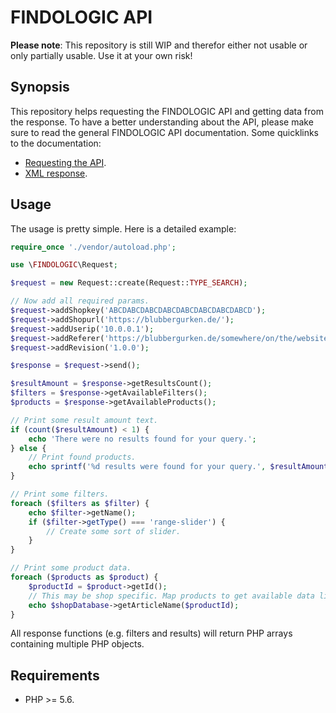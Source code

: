 # FINDOLOGIC API

**Please note**: This repository is still WIP and therefor either not usable or only partially usable. Use it at your own risk!

## Synopsis

This repository helps requesting the FINDOLOGIC API and getting data from the response.
To have a better understanding about the API, please make sure to read the general FINDOLOGIC API documentation. Some quicklinks to the documentation:

 * [Requesting the API](https://docs.findologic.com/doku.php?id=integration_documentation:request).
 * [XML response](https://docs.findologic.com/doku.php?id=integration_documentation:response_xml).
 
## Usage

The usage is pretty simple. Here is a detailed example:

```php
require_once './vendor/autoload.php';

use \FINDOLOGIC\Request;

$request = new Request::create(Request::TYPE_SEARCH);

// Now add all required params.
$request->addShopkey('ABCDABCDABCDABCDABCDABCDABCDABCD');
$request->addShopurl('https://blubbergurken.de/');
$request->addUserip('10.0.0.1');
$request->addReferer('https://blubbergurken.de/somewhere/on/the/website');
$request->addRevision('1.0.0');

$response = $request->send();

$resultAmount = $response->getResultsCount();
$filters = $response->getAvailableFilters();
$products = $response->getAvailableProducts();

// Print some result amount text.
if (count($resultAmount) < 1) {
    echo 'There were no results found for your query.';
} else {
    // Print found products.
    echo sprintf('%d results were found for your query.', $resultAmount);
}

// Print some filters.
foreach ($filters as $filter) {
    echo $filter->getName();
    if ($filter->getType() === 'range-slider') {
        // Create some sort of slider.
    }
}

// Print some product data.
foreach ($products as $product) {
    $productId = $product->getId();
    // This may be shop specific. Map products to get available data like the name.
    echo $shopDatabase->getArticleName($productId);
}
```

All response functions (e.g. filters and results) will return PHP arrays containing multiple PHP objects.

## Requirements

 * PHP >= 5.6.
